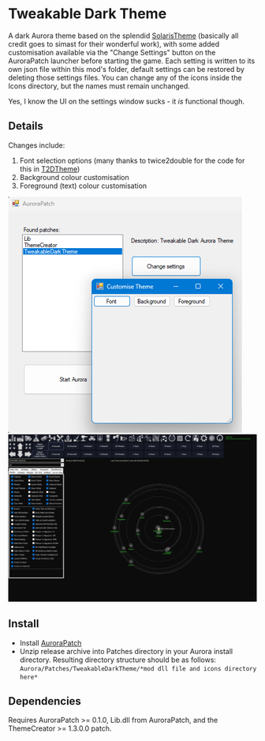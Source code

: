 ﻿# Tweakable Dark Theme

A dark Aurora theme based on the splendid [SolarisTheme](https://github.com/simast/SolarisTheme) (basically all credit goes to simast for their wonderful work), with some added customisation available via the "Change Settings" button on the AuroraPatch launcher before starting the game. Each setting is written to its own json file within this mod's folder, default settings can be restored by deleting those settings files. You can change any of the icons inside the Icons directory, but the names must remain unchanged.

Yes, I know the UI on the settings window sucks - it _is_ functional though.

## Details

Changes include:

1) Font selection options (many thanks to twice2double for the code for this in [T2DTheme](https://github.com/Aurora-Modders/T2DTheme))
2) Background colour customisation
3) Foreground (text) colour customisation

![ChangeSettings](/Settings.png?raw=true)
![TweakableDarkTheme](/TweakableDarkTheme.png?raw=true)

## Install

* Install [AuroraPatch](https://github.com/Aurora-Modders/AuroraPatch)
* Unzip release archive into Patches directory in your Aurora install directory. Resulting directory structure should be as follows:
`Aurora/Patches/TweakableDarkTheme/*mod dll file and icons directory here*`

## Dependencies

Requires AuroraPatch >= 0.1.0, Lib.dll from AuroraPatch, and the ThemeCreator >= 1.3.0.0 patch.